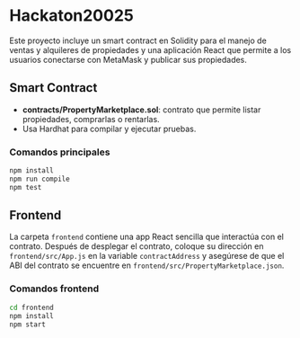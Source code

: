 # Hackaton20025

Este proyecto incluye un smart contract en Solidity para el manejo de ventas y alquileres de propiedades y una aplicación React que permite a los usuarios conectarse con MetaMask y publicar sus propiedades.

## Smart Contract

- **contracts/PropertyMarketplace.sol**: contrato que permite listar propiedades, comprarlas o rentarlas.
- Usa Hardhat para compilar y ejecutar pruebas.

### Comandos principales

```bash
npm install
npm run compile
npm test
```

## Frontend

La carpeta `frontend` contiene una app React sencilla que interactúa con el contrato. Después de desplegar el contrato, coloque su dirección en `frontend/src/App.js` en la variable `contractAddress` y asegúrese de que el ABI del contrato se encuentre en `frontend/src/PropertyMarketplace.json`.

### Comandos frontend

```bash
cd frontend
npm install
npm start
```
